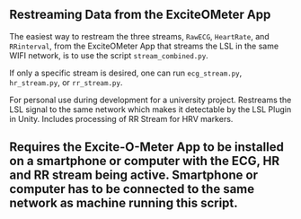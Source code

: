 ## Restreaming Data from the ExciteOMeter App

The easiest way to restream the three streams, `RawECG`, `HeartRate`, and `RRinterval`, from the ExciteOMeter App that streams the LSL in the same WIFI network, is to use the script `stream_combined.py`.

If only a specific stream is desired, one can run `ecg_stream.py`, `hr_stream.py`, or `rr_stream.py`.

For personal use during development for a university project. Restreams the LSL signal to the same network which makes it detectable by the LSL Plugin in Unity. Includes processing of RR Stream for HRV markers.

## Requires the Excite-O-Meter App to be installed on a smartphone or computer with the ECG, HR and RR stream being active. Smartphone or computer has to be connected to the same network as machine running this script.
